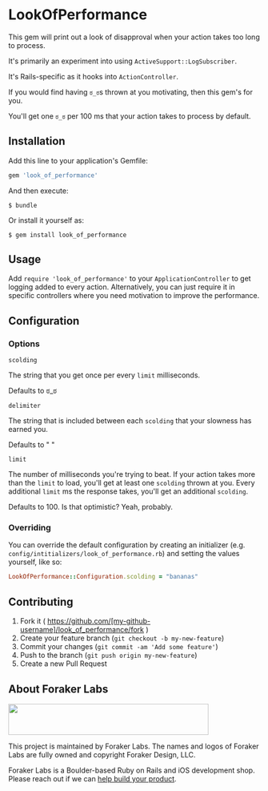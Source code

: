 # LookOfPerformance

This gem will print out a look of disapproval when your action takes too long to process.

It's primarily an experiment into using `ActiveSupport::LogSubscriber`.

It's Rails-specific as it hooks into `ActionController`.

If you would find having `ಠ_ಠ`s thrown at you motivating, then this gem's for you.

You'll get one `ಠ_ಠ` per 100 ms that your action takes to process by default.

## Installation

Add this line to your application's Gemfile:

```ruby
gem 'look_of_performance'
```

And then execute:

    $ bundle

Or install it yourself as:

    $ gem install look_of_performance

## Usage

Add `require 'look_of_performance'` to your `ApplicationController` to get logging added to every action. Alternatively, you can just require it in specific controllers where you need motivation to improve the performance.

## Configuration

### Options

    scolding

The string that you get once per every `limit` milliseconds.

Defaults to ಠ_ಠ

    delimiter

The string that is included between each `scolding` that your slowness has earned you.

Defaults to " "

    limit

The number of milliseconds you're trying to beat. If your action takes more than the `limit` to load, you'll get at least one `scolding` thrown at you. Every additional `limit` ms the response takes, you'll get an additional `scolding`.

Defaults to 100. Is that optimistic? Yeah, probably.

### Overriding

You can override the default configuration by creating an initializer (e.g. `config/intitializers/look_of_performance.rb`) and setting the values yourself, like so:

```ruby
LookOfPerformance::Configuration.scolding = "bananas"
```

## Contributing

1. Fork it ( https://github.com/[my-github-username]/look_of_performance/fork )
2. Create your feature branch (`git checkout -b my-new-feature`)
3. Commit your changes (`git commit -am 'Add some feature'`)
4. Push to the branch (`git push origin my-new-feature`)
5. Create a new Pull Request

## About Foraker Labs

<img src="http://assets.foraker.com/foraker_logo.png" width="400" height="62">

This project is maintained by Foraker Labs. The names and logos of Foraker Labs are fully owned and copyright Foraker Design, LLC.

Foraker Labs is a Boulder-based Ruby on Rails and iOS development shop. Please reach out if we can [help build your product](http://www.foraker.com).
